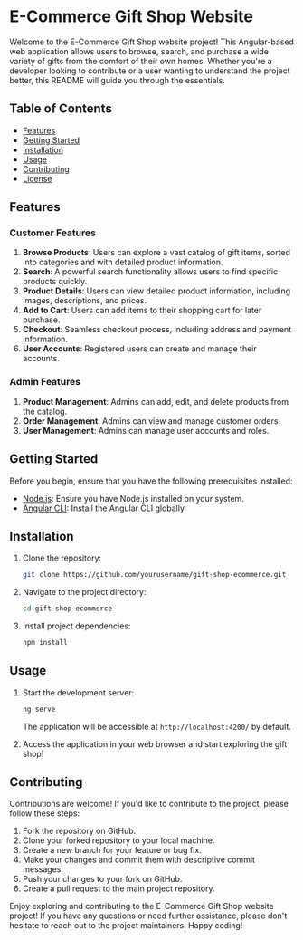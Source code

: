 # E-Commerce Gift Shop Website

Welcome to the E-Commerce Gift Shop website project! This Angular-based web application allows users to browse, search, and purchase a wide variety of gifts from the comfort of their own homes. Whether you're a developer looking to contribute or a user wanting to understand the project better, this README will guide you through the essentials.

## Table of Contents

- [Features](#features)
- [Getting Started](#getting-started)
- [Installation](#installation)
- [Usage](#usage)
- [Contributing](#contributing)
- [License](#license)

## Features

### Customer Features

1. **Browse Products**: Users can explore a vast catalog of gift items, sorted into categories and with detailed product information.
2. **Search**: A powerful search functionality allows users to find specific products quickly.
3. **Product Details**: Users can view detailed product information, including images, descriptions, and prices.
4. **Add to Cart**: Users can add items to their shopping cart for later purchase.
5. **Checkout**: Seamless checkout process, including address and payment information.
6. **User Accounts**: Registered users can create and manage their accounts.

### Admin Features

1. **Product Management**: Admins can add, edit, and delete products from the catalog.
2. **Order Management**: Admins can view and manage customer orders.
3. **User Management**: Admins can manage user accounts and roles.

## Getting Started

Before you begin, ensure that you have the following prerequisites installed:

- [Node.js](https://nodejs.org/): Ensure you have Node.js installed on your system.
- [Angular CLI](https://angular.io/guide/setup-local): Install the Angular CLI globally.

## Installation

1. Clone the repository:

   ```bash
   git clone https://github.com/yourusername/gift-shop-ecommerce.git
   ```

2. Navigate to the project directory:

   ```bash
   cd gift-shop-ecommerce
   ```

3. Install project dependencies:

   ```bash
   npm install
   ```

## Usage

1. Start the development server:

   ```bash
   ng serve
   ```

   The application will be accessible at `http://localhost:4200/` by default.

2. Access the application in your web browser and start exploring the gift shop!

## Contributing

Contributions are welcome! If you'd like to contribute to the project, please follow these steps:

1. Fork the repository on GitHub.
2. Clone your forked repository to your local machine.
3. Create a new branch for your feature or bug fix.
4. Make your changes and commit them with descriptive commit messages.
5. Push your changes to your fork on GitHub.
6. Create a pull request to the main project repository.

Enjoy exploring and contributing to the E-Commerce Gift Shop website project! If you have any questions or need further assistance, please don't hesitate to reach out to the project maintainers. Happy coding!
